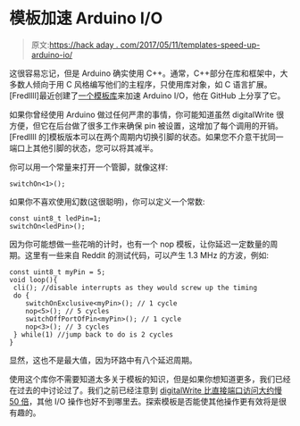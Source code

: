 # 模板加速 Arduino I/O

> 原文:[https://hack aday . com/2017/05/11/templates-speed-up-arduino-io/](https://hackaday.com/2017/05/11/templates-speed-up-arduino-io/)

这很容易忘记，但是 Arduino 确实使用 C++。通常，C++部分在库和框架中，大多数人倾向于用 C 风格编写他们的主程序，只使用库对象，如 C 语言扩展。[Fredllll]最近创建了[一个模板库](https://github.com/fredlllll/FredUtil-Arduino/blob/master/fredOptimization.h)来加速 Arduino I/O，他在 GitHub 上分享了它。

如果你曾经使用 Arduino 做过任何严肃的事情，你可能知道虽然 digitalWrite 很方便，但它在后台做了很多工作来确保 pin 被设置，这增加了每个调用的开销。[Fredllll 的]模板版本可以在两个周期内切换引脚的状态。如果您不介意干扰同一端口上其他引脚的状态，您可以将其减半。

你可以用一个常量来打开一个管脚，就像这样:

```
switchOn<1>();
```

如果你不喜欢使用幻数(这很聪明)，你可以定义一个常数:

```
const uint8_t ledPin=1;
switchOn<ledPin>();
```

因为你可能想做一些花哨的计时，也有一个 nop 模板，让你延迟一定数量的周期。这里有一些来自 Reddit 的测试代码，可以产生 1.3 MHz 的方波，例如:

```
const uint8_t myPin = 5;
void loop(){
 cli(); //disable interrupts as they would screw up the timing
 do {
    switchOnExclusive<myPin>(); // 1 cycle
    nop<5>(); // 5 cycles
    switchOffPortOfPin<myPin>(); // 1 cycle
    nop<3>(); // 3 cycles
 } while(1) //jump back to do is 2 cycles
}
```

显然，这也不是最大值，因为环路中有八个延迟周期。

使用这个库你不需要知道太多关于模板的知识，但是如果你想知道更多，我们已经在过去的中讨论过了。我们之前已经注意到 [digitalWrite 比直接端口访问大约慢 50 倍](https://hackaday.com/2010/01/06/arduino-io-speed-breakdown/)，其他 I/O 操作也好不到哪里去。探索模板是否能使其他操作更有效将是很有趣的。